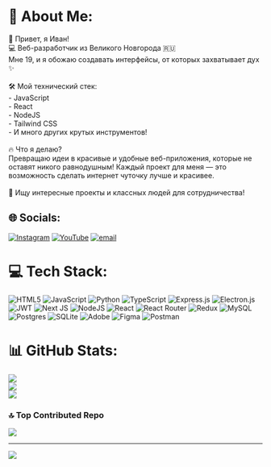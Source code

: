 # 💫 About Me:
👋 Привет, я Иван!<br>💻 Веб-разработчик из Великого Новгорода 🇷🇺<br>Мне 19, и я обожаю создавать интерфейсы, от которых захватывает дух ✨<br><br>🛠️ Мой технический стек:<br>- JavaScript<br>- React<br>- NodeJS<br>- Tailwind CSS<br>- И много других крутых инструментов!<br><br>🔥 Что я делаю?<br>Превращаю идеи в красивые и удобные веб-приложения, которые не оставят никого равнодушным! Каждый проект для меня — это возможность сделать интернет чуточку лучше и красивее.<br><br>👀 Ищу интересные проекты и классных людей для сотрудничества!


## 🌐 Socials:
[![Instagram](https://img.shields.io/badge/Instagram-%23E4405F.svg?logo=Instagram&logoColor=white)](https://instagram.com/zerop913) [![YouTube](https://img.shields.io/badge/YouTube-%23FF0000.svg?logo=YouTube&logoColor=white)](https://youtube.com/@UCUZLRUMlDm8SUJiWuYEEWqg) [![email](https://img.shields.io/badge/Email-D14836?logo=gmail&logoColor=white)](mailto:ivansmolin913@gmail.com) 

# 💻 Tech Stack:
![HTML5](https://img.shields.io/badge/html5-%23E34F26.svg?style=for-the-badge&logo=html5&logoColor=white) ![JavaScript](https://img.shields.io/badge/javascript-%23323330.svg?style=for-the-badge&logo=javascript&logoColor=%23F7DF1E) ![Python](https://img.shields.io/badge/python-3670A0?style=for-the-badge&logo=python&logoColor=ffdd54) ![TypeScript](https://img.shields.io/badge/typescript-%23007ACC.svg?style=for-the-badge&logo=typescript&logoColor=white) ![Express.js](https://img.shields.io/badge/express.js-%23404d59.svg?style=for-the-badge&logo=express&logoColor=%2361DAFB) ![Electron.js](https://img.shields.io/badge/Electron-191970?style=for-the-badge&logo=Electron&logoColor=white) ![JWT](https://img.shields.io/badge/JWT-black?style=for-the-badge&logo=JSON%20web%20tokens) ![Next JS](https://img.shields.io/badge/Next-black?style=for-the-badge&logo=next.js&logoColor=white) ![NodeJS](https://img.shields.io/badge/node.js-6DA55F?style=for-the-badge&logo=node.js&logoColor=white) ![React](https://img.shields.io/badge/react-%2320232a.svg?style=for-the-badge&logo=react&logoColor=%2361DAFB) ![React Router](https://img.shields.io/badge/React_Router-CA4245?style=for-the-badge&logo=react-router&logoColor=white) ![Redux](https://img.shields.io/badge/redux-%23593d88.svg?style=for-the-badge&logo=redux&logoColor=white) ![MySQL](https://img.shields.io/badge/mysql-4479A1.svg?style=for-the-badge&logo=mysql&logoColor=white) ![Postgres](https://img.shields.io/badge/postgres-%23316192.svg?style=for-the-badge&logo=postgresql&logoColor=white) ![SQLite](https://img.shields.io/badge/sqlite-%2307405e.svg?style=for-the-badge&logo=sqlite&logoColor=white) ![Adobe](https://img.shields.io/badge/adobe-%23FF0000.svg?style=for-the-badge&logo=adobe&logoColor=white) ![Figma](https://img.shields.io/badge/figma-%23F24E1E.svg?style=for-the-badge&logo=figma&logoColor=white) ![Postman](https://img.shields.io/badge/Postman-FF6C37?style=for-the-badge&logo=postman&logoColor=white)
# 📊 GitHub Stats:
![](https://github-readme-stats.vercel.app/api?username=zerop913&theme=dark&hide_border=false&include_all_commits=false&count_private=false)<br/>
![](https://nirzak-streak-stats.vercel.app/?user=zerop913&theme=dark&hide_border=false)<br/>
![](https://github-readme-stats.vercel.app/api/top-langs/?username=zerop913&theme=dark&hide_border=false&include_all_commits=false&count_private=false&layout=compact)

### 🔝 Top Contributed Repo
![](https://github-contributor-stats.vercel.app/api?username=zerop913&limit=5&theme=dark&combine_all_yearly_contributions=true)

---
[![](https://visitcount.itsvg.in/api?id=zerop913&icon=0&color=0)](https://visitcount.itsvg.in)

<!-- Proudly created with GPRM ( https://gprm.itsvg.in ) -->
